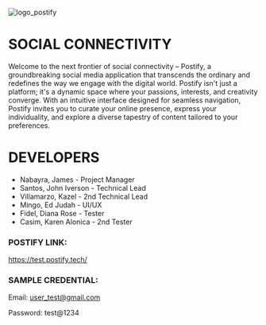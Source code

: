 ![logo_postify](https://github.com/PUP-BSIT/project-systematica/assets/146575214/7df66d77-fc49-487d-8cb7-580d27b29f29)

# SOCIAL CONNECTIVITY
Welcome to the next frontier of social connectivity – Postify, a groundbreaking social media application that transcends the ordinary 
and redefines the way we engage with the digital world. Postify isn't just a platform; it's a dynamic space where your passions, 
interests, and creativity converge. With an intuitive interface designed for seamless navigation, 
Postify invites you to curate your online presence, express your individuality, and explore a diverse tapestry of content tailored to your preferences.

# DEVELOPERS
+ Nabayra, James - Project Manager
+ Santos, John Iverson - Technical Lead
+ Villamarzo, Kazel - 2nd Technical Lead
+ Mingo, Ed Judah - UI/UX
+ Fidel, Diana Rose - Tester
+ Casim, Karen Alonica - 2nd Tester

### POSTIFY LINK:

https://test.postify.tech/

### SAMPLE CREDENTIAL:

Email: user_test@gmail.com                     

Password: test@1234


